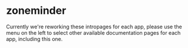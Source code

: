 # zoneminder

Currently we're reworking these intropages for each app, please use the menu on the left to select other available documentation pages for each app, including this one.
